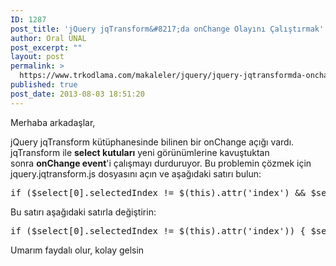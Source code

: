 ```yaml
---
ID: 1287
post_title: 'jQuery jqTransform&#8217;da onChange Olayını Çalıştırmak'
author: Oral ÜNAL
post_excerpt: ""
layout: post
permalink: >
  https://www.trkodlama.com/makaleler/jquery/jquery-jqtransformda-onchange-olayini-calistirmak-1287.html
published: true
post_date: 2013-08-03 18:51:20
---
```

Merhaba arkadaşlar,

jQuery jqTransform kütüphanesinde bilinen bir onChange açığı vardı. jqTransform ile <strong>select kutuları</strong> yeni görünümlerine kavuştuktan sonra <strong>onChange event</strong>'i çalışmayı durduruyor. Bu problemin çözmek için jquery.jqtransform.js dosyasını açın ve aşağıdaki satırı bulun:
<pre class="prettyprint lang-javascript" data-start-line="1" data-visibility="visible" data-highlight="" data-caption="">if ($select[0].selectedIndex != $(this).attr('index') &amp;&amp; $select[0].onchange) { $select[0].selectedIndex = $(this).attr('index'); $select[0].onchange(); }</pre>
Bu satırı aşağıdaki satırla değiştirin:
<pre class="prettyprint lang-javascript" data-start-line="1" data-visibility="visible" data-highlight="" data-caption="">if ($select[0].selectedIndex != $(this).attr('index')) { $select[0].selectedIndex = $(this).attr('index'); $select.change(); }</pre>
Umarım faydalı olur, kolay gelsin